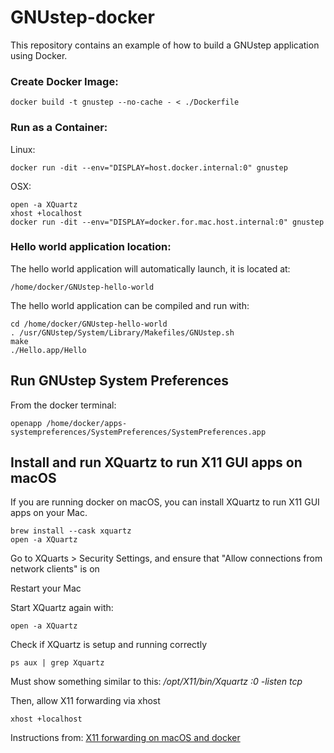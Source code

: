 # GNUstep-docker

This repository contains an example of how to build a GNUstep application using Docker.

### Create Docker Image:

```
docker build -t gnustep --no-cache - < ./Dockerfile
```

### Run as a Container:

Linux:
```
docker run -dit --env="DISPLAY=host.docker.internal:0" gnustep
```

OSX:
```
open -a XQuartz
xhost +localhost
docker run -dit --env="DISPLAY=docker.for.mac.host.internal:0" gnustep
```

### Hello world application location:

The hello world application will automatically launch, it is located at: 

```
/home/docker/GNUstep-hello-world
```

The hello world application can be compiled and run with:

```
cd /home/docker/GNUstep-hello-world
. /usr/GNUstep/System/Library/Makefiles/GNUstep.sh
make
./Hello.app/Hello
```

## Run GNUstep System Preferences

From the docker terminal:

```
openapp /home/docker/apps-systempreferences/SystemPreferences/SystemPreferences.app
```

## Install and run XQuartz to run X11 GUI apps on macOS

If you are running docker on macOS, you can install XQuartz to run X11 GUI apps on your Mac.

```
brew install --cask xquartz
open -a XQuartz
```

Go to XQuarts > Security Settings, and ensure that "Allow connections from network clients" is on

Restart your Mac 

Start XQuartz again with: 

```
open -a XQuartz
```

Check if XQuartz is setup and running correctly

```
ps aux | grep Xquartz
```

Must show something similar to this: */opt/X11/bin/Xquartz :0 -listen tcp*

Then, allow X11 forwarding via xhost

```
xhost +localhost
```

Instructions from: [X11 forwarding on macOS and docker](https://gist.github.com/sorny/969fe55d85c9b0035b0109a31cbcb088)